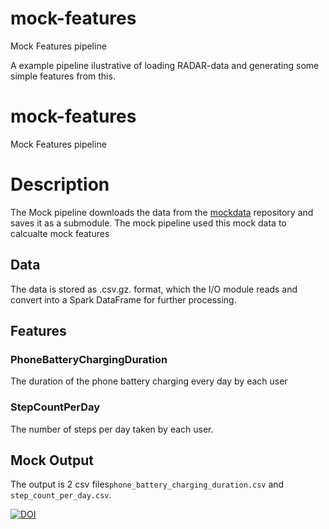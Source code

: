 # mock-features
Mock Features pipeline

A example pipeline ilustrative of loading RADAR-data and generating some simple features from this.

# mock-features
Mock Features pipeline

# Description
The Mock pipeline downloads the data from the [mockdata](https://github.com/RADAR-base-Analytics/mockdata) repository and saves it as a submodule. The mock pipeline used this mock data to calcualte mock features

## Data
The data is stored as .csv.gz. format, which the I/O module reads and convert into a Spark DataFrame for further processing.

## Features
### PhoneBatteryChargingDuration

The duration of the phone battery charging every day by each user
### StepCountPerDay

The number of steps per day taken by each user.

## Mock Output

The output is 2 csv files`phone_battery_charging_duration.csv` and `step_count_per_day.csv`. 

[![DOI](https://zenodo.org/badge/523666760.svg)](https://zenodo.org/badge/latestdoi/523666760)

